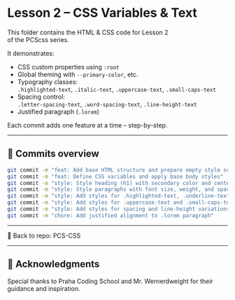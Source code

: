 # Lesson 2 – CSS Variables & Text

This folder contains the HTML & CSS code for Lesson 2  
of the PCScss series.  

It demonstrates:

- CSS custom properties using `:root`
- Global theming with `--primary-color`, etc.
- Typography classes:  
  `.highlighted-text`, `.italic-text`, `.uppercase-text`, `.small-caps-text`
- Spacing control:  
  `.letter-spacing-text`, `.word-spacing-text`, `.line-height-text`
- Justified paragraph (`.lorem`)

Each commit adds one feature at a time – step-by-step.

---

## 🩾 Commits overview

```bash
git commit -m "feat: Add base HTML structure and prepare empty style section"
git commit -m "feat: Define CSS variables and apply base body styles"
git commit -m "style: Style heading (h1) with secondary color and center alignment"
git commit -m "style: Style paragraphs with font size, weight, and spacing"
git commit -m "style: Add styles for .highlighted-text, .underline-text, and .italic-text"
git commit -m "style: Add styles for .uppercase-text and .small-caps-text"
git commit -m "style: Add styles for spacing and line-height variations"
git commit -m "chore: Add justified alignment to .lorem paragraph"
```

---

📁 Back to repo: PCS-CSS

---

## 🙏 Acknowledgments

Special thanks to Praha Coding School and Mr. Wernerdweight for their guidance and inspiration.
